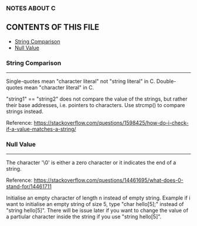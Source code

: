 ### NOTES ABOUT C

CONTENTS OF THIS FILE
---------------------
 * [String Comparison](#String-Comparison)
 * [Null Value](#Null-Value)
 
 
 ### String Comparison
----------------------
Single-quotes mean "character literal" not "string literal" in C. Double-quotes mean "character literal" in C.

"string1" == "string2" does not compare the value of the strings, but rather their base addresses, i.e. pointers to characters. Use strcmp() to compare strings instead.

Reference: https://stackoverflow.com/questions/1598425/how-do-i-check-if-a-value-matches-a-string/


 ### Null Value
----------------------
The character '\0' is either a zero character or it indicates the end of a string.

Reference: https://stackoverflow.com/questions/14461695/what-does-0-stand-for/14461711

Initialise an empty character of length n instead of empty string. Example if i want to initialise an empty string of size 5, type "char hello[5];" instead of "string hello[5]". There will be issue later if you want to change the value of a partiular character inside the string if you use "string hello[5]".


